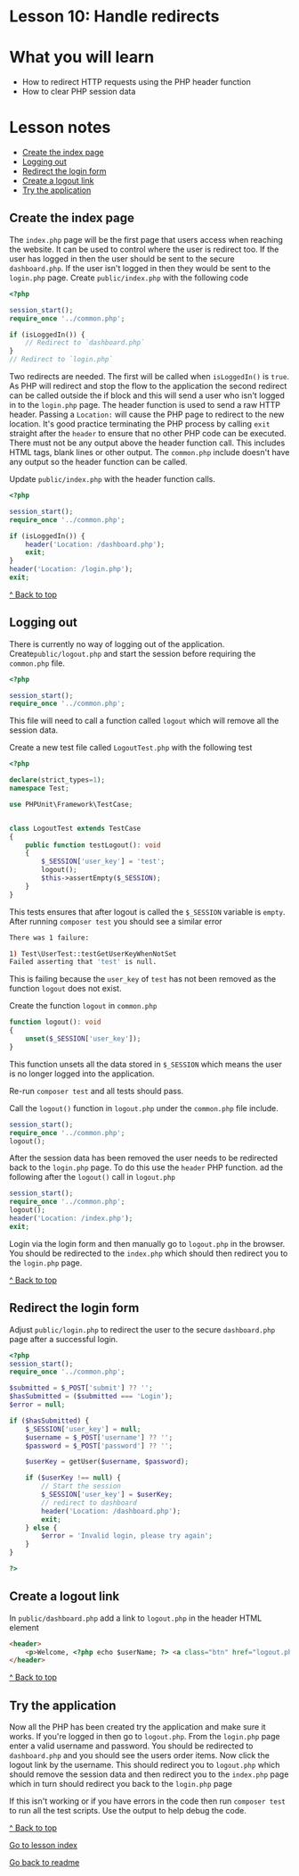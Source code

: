 # Lesson 10: Handle redirects

# What you will learn
- How to redirect HTTP requests using the PHP header function
- How to clear PHP session data

# Lesson notes
- [Create the index page](lesson_10.md#create-the-index-page)
- [Logging out](lesson_10.md#logging-out)
- [Redirect the login form](lesson_10.md#redirect-the-login-form)
- [Create a logout link](lesson_10.md#create-a-logout-link)
- [Try the application](lesson_10.md#try-the-application)

## Create the index page
The `index.php` page will be the first page that users access when reaching the website.  It can be used to control where the user is redirect too.  If the user has logged in then the user should be sent to the secure `dashboard.php`. If the user isn't logged in then they would be sent to the `login.php` page.
Create `public/index.php` with the following code
```php
<?php

session_start();
require_once '../common.php';

if (isLoggedIn()) {
    // Redirect to `dashboard.php`
}
// Redirect to `login.php`
```
Two redirects are needed.  The first will be called when `isLoggedIn()` is `true`. As PHP will redirect and stop the flow to the application the second redirect can be called outside the if block and this will send a user who isn't logged in to the `login.php` page.
The header function is used to send a raw HTTP header. Passing a `Location:` will cause the PHP page to redirect to the new location. It's good practice terminating the PHP process by calling `exit` straight after the `header` to ensure that no other PHP code can be executed.
There must not be any output above the header function call. This includes HTML tags, blank lines or other output.  The `common.php` include doesn't have any output so the header function can be called.

Update `public/index.php` with the header function calls.
```php
<?php

session_start();
require_once '../common.php';

if (isLoggedIn()) {
    header('Location: /dashboard.php');
    exit;
}
header('Location: /login.php');
exit;

```

[^ Back to top](lesson_10.md#what-you-will-learn)

## Logging out
There is currently no way of logging out of the application.  Create`public/logout.php` and start the session before requiring the `common.php` file.
```php
<?php

session_start();
require_once '../common.php';
```
This file will need to call a function called `logout` which will remove all the session data. 

Create a new test file called `LogoutTest.php` with the following test
```php
<?php

declare(strict_types=1);
namespace Test;

use PHPUnit\Framework\TestCase;


class LogoutTest extends TestCase
{
    public function testLogout(): void
    {
        $_SESSION['user_key'] = 'test';
        logout();
        $this->assertEmpty($_SESSION);
    }
}
```
This tests ensures that after logout is called the `$_SESSION` variable is `empty`.
After running `composer test` you should see a similar error
```bash
There was 1 failure:

1) Test\UserTest::testGetUserKeyWhenNotSet
Failed asserting that 'test' is null.
```
This is failing because the `user_key` of `test` has not been removed as the function `logout` does not exist.

Create the function `logout` in `common.php`

```php
function logout(): void
{
    unset($_SESSION['user_key']);
}
```
This function unsets all the data stored in `$_SESSION` which means the user is no longer logged into the application.

Re-run `composer test` and all tests should pass.

Call the `logout()` function in `logout.php` under the `common.php` file include.
```php
session_start();
require_once '../common.php';
logout();
```
After the session data has been removed the user needs to be redirected back to the `login.php` page.  To do this use the `header` PHP function. ad the following after the `logout()` call in `logout.php`
```php
session_start();
require_once '../common.php';
logout();
header('Location: /index.php');
exit;
```

Login via the login form and then manually go to `logout.php` in the browser.  You should be redirected to the `index.php` which should then redirect you to the `login.php` page.

[^ Back to top](lesson_10.md#what-you-will-learn)

## Redirect the login form
Adjust `public/login.php` to redirect the user to the secure `dashboard.php` page after a successful login.
```php
<?php
session_start();
require_once '../common.php';

$submitted = $_POST['submit'] ?? '';
$hasSubmitted = ($submitted === 'Login');
$error = null;

if ($hasSubmitted) {
    $_SESSION['user_key'] = null;
    $username = $_POST['username'] ?? '';
    $password = $_POST['password'] ?? '';

    $userKey = getUser($username, $password);

    if ($userKey !== null) {
        // Start the session
        $_SESSION['user_key'] = $userKey;
        // redirect to dashboard
        header('Location: /dashboard.php');
        exit;
    } else {
        $error = 'Invalid login, please try again';
    }
}

?>
```
## Create a logout link
In `public/dashboard.php` add a link to `logout.php` in the header HTML element
```html
<header>
    <p>Welcome, <?php echo $userName; ?> <a class="btn" href="logout.php">logout</a></p>
</header>
```
[^ Back to top](lesson_10.md#what-you-will-learn)

## Try the application
Now all the PHP has been created try the application and make sure it works.  If you're logged in then go to `logout.php`.
From the `login.php` page enter a valid username and password. You should be redirected to `dashboard.php` and you should see the users order items.
Now click the logout link by the username.  This should redirect you to `logout.php` which should remove the session data and then redirect you to the `index.php` page which in turn should redirect you back to the `login.php` page

If this isn't working or if you have errors in the code then run `composer test` to run all the test scripts.  Use the output to help debug the code.

[^ Back to top](lesson_10.md#what-you-will-learn)

[Go to lesson index](index.md)

[Go back to readme](../../README.md)